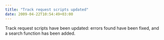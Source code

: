 ```yaml
---
title: "Track request scripts updated"
date: 2009-04-22T10:54:49+03:00
---
```


Track request scripts have been updated: errors found have been fixed, and a search function has been added.